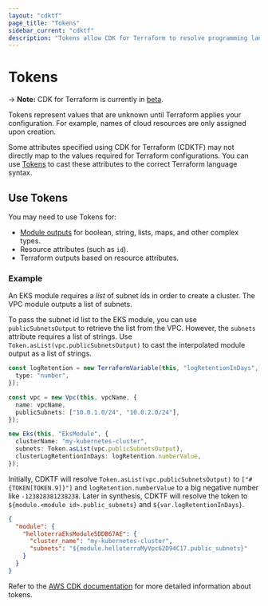 ```yaml
---
layout: "cdktf"
page_title: "Tokens"
sidebar_current: "cdktf"
description: "Tokens allow CDK for Terraform to resolve programming language types to Terraform language syntax."
---
```


# Tokens

-> **Note:** CDK for Terraform is currently in [beta](/docs/cdktf/index.html#project-maturity-and-production-readiness).

Tokens represent values that are unknown until Terraform applies your configuration. For example, names of cloud resources are only assigned upon creation.

Some attributes specified using CDK for Terraform (CDKTF) may not directly map to the values required for Terraform configurations. You can use [Tokens](https://docs.aws.amazon.com/cdk/latest/guide/tokens.html) to cast these attributes to the correct Terraform language syntax.

## Use Tokens

You may need to use Tokens for:

- [Module outputs](/docs/cdktf/concepts/modules.html) for boolean, string, lists, maps, and other complex types.
- Resource attributes (such as `id`).
- Terraform outputs based on resource attributes.

### Example

An EKS module requires a _list_ of subnet ids in order to create a cluster. The VPC module outputs a list of subnets.

To pass the subnet id list to the EKS module, you can use `publicSubnetsOutput` to retrieve the list from the VPC. However, the `subnets` attribute
requires a list of strings. Use `Token.asList(vpc.publicSubnetsOutput)` to cast the interpolated module
output as a list of strings.

```typescript
const logRetention = new TerraformVariable(this, "logRetentionInDays", {
  type: "number",
});

const vpc = new Vpc(this, vpcName, {
  name: vpcName,
  publicSubnets: ["10.0.1.0/24", "10.0.2.0/24"],
});

new Eks(this, "EksModule", {
  clusterName: "my-kubernetes-cluster",
  subnets: Token.asList(vpc.publicSubnetsOutput),
  clusterLogRetentionInDays: logRetention.numberValue,
});
```

Initially, CDKTF will resolve `Token.asList(vpc.publicSubnetsOutput)` to `["#{TOKEN[TOKEN.9]}"]` and `logRetention.numberValue` to a big negative number like `-123828381238238`.
Later in synthesis, CDKTF will resolve the token to `${module.<module id>.public_subnets}` and `${var.logRetentionInDays}`.

```json
{
  "module": {
    "helloterraEksModule5DDB67AE": {
      "cluster_name": "my-kubernetes-cluster",
      "subnets": "${module.helloterraMyVpc62D94C17.public_subnets}"
    }
  }
}
```

Refer to the [AWS CDK documentation](https://docs.aws.amazon.com/cdk/latest/guide/tokens.html) for more detailed information about tokens.
